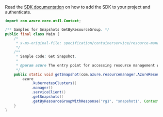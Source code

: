 Read the [SDK documentation](https://github.com/Azure/azure-sdk-for-java/blob/azure-resourcemanager_2.11.0/sdk/resourcemanager/azure-resourcemanager/README.md) on how to add the SDK to your project and authenticate.

```java
import com.azure.core.util.Context;

/** Samples for Snapshots GetByResourceGroup. */
public final class Main {
    /*
     * x-ms-original-file: specification/containerservice/resource-manager/Microsoft.ContainerService/stable/2021-10-01/examples/SnapshotsGet.json
     */
    /**
     * Sample code: Get Snapshot.
     *
     * @param azure The entry point for accessing resource management APIs in Azure.
     */
    public static void getSnapshot(com.azure.resourcemanager.AzureResourceManager azure) {
        azure
            .kubernetesClusters()
            .manager()
            .serviceClient()
            .getSnapshots()
            .getByResourceGroupWithResponse("rg1", "snapshot1", Context.NONE);
    }
}
```
